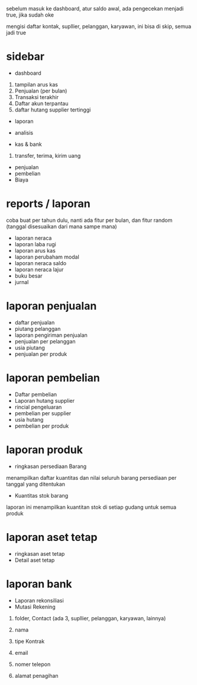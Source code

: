 sebelum masuk ke dashboard, atur saldo awal, ada pengecekan menjadi true, jika sudah oke

mengisi daftar kontak, supllier, pelanggan, karyawan, ini bisa di skip, semua jadi true


# sidebar

- dashboard

1. tampilan arus kas
2. Penjualan (per bulan)
3. Transaksi terakhir
4. Daftar akun terpantau
5. daftar hutang supplier tertinggi

- laporan
- analisis

- kas & bank
1. transfer, terima, kirim uang

- penjualan
- pembelian
- Biaya



# reports / laporan

coba buat per tahun dulu, nanti ada fitur per bulan, dan fitur random (tanggal disesuaikan dari mana sampe mana)

- laporan neraca
- laporan laba rugi 
- laporan arus kas
- laporan perubaham modal
- laporan neraca saldo
- laporan neraca lajur
- buku besar
- jurnal

# laporan penjualan

- daftar penjualan
- piutang pelanggan
- laporan pengiriman penjualan
- penjualan per pelanggan
- usia piutang
- penjualan per produk

# laporan pembelian

- Daftar pembelian
- Laporan hutang supplier
- rincial pengeluaran
- pembelian per supplier
- usia hutang
- pembelian per produk

# laporan produk
- ringkasan persediaan Barang

menampilkan daftar kuantitas dan nilai seluruh barang persediaan per tanggal yang ditentukan

- Kuantitas stok barang

laporan ini menampilkan kuantitan stok di setiap gudang untuk semua produk

# laporan aset tetap
- ringkasan aset tetap
- Detail aset tetap


# laporan bank
- Laporan rekonsiliasi
- Mutasi Rekening



1. folder, Contact (ada 3, supllier, pelanggan, karyawan, lainnya)

1. nama
2. tipe Kontrak
3. email
4. nomer telepon
5. alamat penagihan